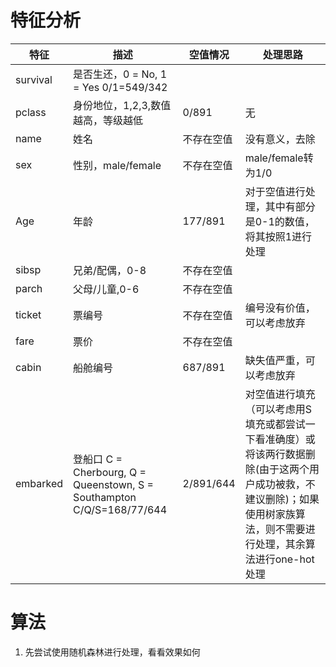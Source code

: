 # 特征分析

|特征|描述|空值情况|处理思路|
|---|---|---|---|
|survival|是否生还，0 = No, 1 = Yes 0/1=549/342||
|pclass|身份地位，1,2,3,数值越高，等级越低|0/891|无|
|name|姓名|不存在空值|没有意义，去除|
|sex|性别，male/female|不存在空值|male/female转为1/0|
|Age|年龄|177/891|对于空值进行处理，其中有部分是0-1的数值，将其按照1进行处理|
|sibsp|兄弟/配偶，0-8|不存在空值||
|parch|父母/儿童,0-6|不存在空值||
|ticket|票编号|不存在空值|编号没有价值，可以考虑放弃|
|fare|票价|不存在空值|||
|cabin|船舱编号|687/891|缺失值严重，可以考虑放弃|
|embarked|登船口 C = Cherbourg, Q = Queenstown, S = Southampton C/Q/S=168/77/644|2/891/644|对空值进行填充（可以考虑用S填充或都尝试一下看准确度）或将该两行数据删除(由于这两个用户成功被救，不建议删除)；如果使用树家族算法，则不需要进行处理，其余算法进行one-hot处理|


# 算法
1. 先尝试使用随机森林进行处理，看看效果如何